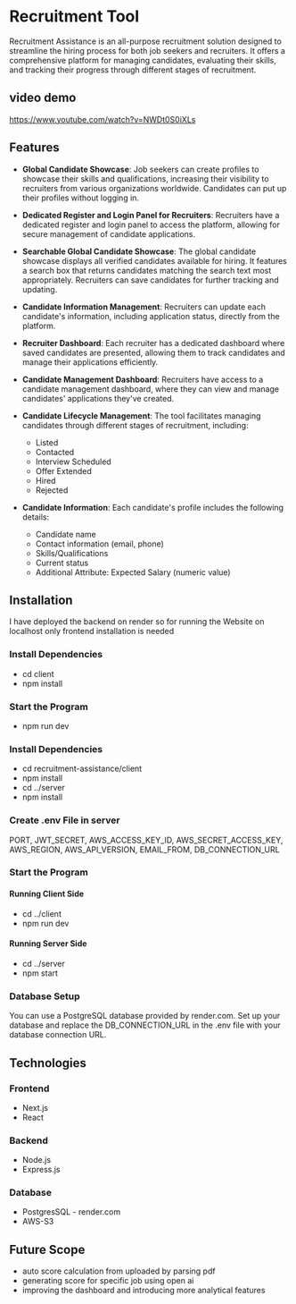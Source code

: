 # Recruitment Tool

Recruitment Assistance is an all-purpose recruitment solution designed to streamline the hiring process for both job seekers and recruiters.
It offers a comprehensive platform for managing candidates, evaluating their skills, and tracking their progress through different stages of recruitment.


## video demo 

https://www.youtube.com/watch?v=NWDt0S0iXLs

## Features

- **Global Candidate Showcase**: Job seekers can create profiles to showcase their skills and qualifications, increasing their visibility to recruiters from various organizations worldwide. Candidates can put up their profiles without logging in.

- **Dedicated Register and Login Panel for Recruiters**: Recruiters have a dedicated register and login panel to access the platform, allowing for secure management of candidate applications.

- **Searchable Global Candidate Showcase**: The global candidate showcase displays all verified candidates available for hiring. It features a search box that returns candidates matching the search text most appropriately. Recruiters can save candidates for further tracking and updating.

- **Candidate Information Management**: Recruiters can update each candidate's information, including application status, directly from the platform. 

- **Recruiter Dashboard**: Each recruiter has a dedicated dashboard where saved candidates are presented, allowing them to track candidates and manage their applications efficiently.

- **Candidate Management Dashboard**: Recruiters have access to a candidate management dashboard, where they can view and manage candidates' applications they've created.

- **Candidate Lifecycle Management**: The tool facilitates managing candidates through different stages of recruitment, including:
  - Listed
  - Contacted
  - Interview Scheduled
  - Offer Extended
  - Hired
  - Rejected

- **Candidate Information**: Each candidate's profile includes the following details:
  - Candidate name
  - Contact information (email, phone)
  - Skills/Qualifications
  - Current status
  - Additional Attribute: Expected Salary (numeric value)

## Installation
I have deployed the backend on render so for running the Website on localhost only frontend installation is needed
### Install Dependencies
- cd client
- npm install
### Start the Program
- npm run dev

### Install Dependencies
- cd recruitment-assistance/client
- npm install
- cd ../server
- npm install
  
### Create .env File in server
PORT, JWT_SECRET, AWS_ACCESS_KEY_ID, AWS_SECRET_ACCESS_KEY, AWS_REGION, AWS_API_VERSION, EMAIL_FROM, DB_CONNECTION_URL

### Start the Program
#### Running Client Side
- cd ../client
- npm run dev

#### Running Server Side
- cd ../server
- npm start

### Database Setup
You can use a PostgreSQL database provided by render.com. Set up your database and replace the DB_CONNECTION_URL in the .env file with your database connection URL.


## Technologies
### Frontend
- Next.js
- React
### Backend
- Node.js
- Express.js
### Database
- PostgresSQL - render.com
- AWS-S3

## Future Scope
- auto score calculation from uploaded by parsing pdf
- generating score for specific job using open ai
- improving the dashboard and introducing more analytical features 
